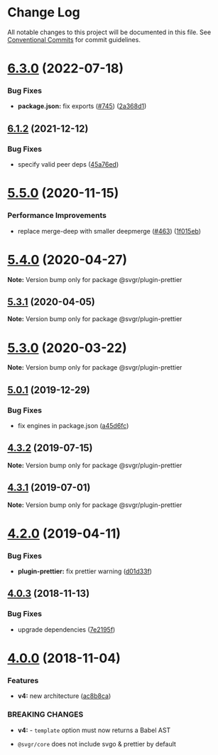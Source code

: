 # Change Log

All notable changes to this project will be documented in this file.
See [Conventional Commits](https://conventionalcommits.org) for commit guidelines.

# [6.3.0](https://github.com/gregberge/svgr/compare/v6.2.1...v6.3.0) (2022-07-18)


### Bug Fixes

* **package.json:** fix exports ([#745](https://github.com/gregberge/svgr/issues/745)) ([2a368d1](https://github.com/gregberge/svgr/commit/2a368d1305949ec6426c7c7312c04224071ec2bd))





## [6.1.2](https://github.com/gregberge/svgr/compare/v6.1.1...v6.1.2) (2021-12-12)


### Bug Fixes

* specify valid peer deps ([45a76ed](https://github.com/gregberge/svgr/commit/45a76ed5f7d433e549c8513c0fdab08eb6c7bc2c))





# [5.5.0](https://github.com/gregberge/svgr/tree/master/packages/plugin-prettier/compare/v5.4.0...v5.5.0) (2020-11-15)


### Performance Improvements

* replace merge-deep with smaller deepmerge ([#463](https://github.com/gregberge/svgr/tree/master/packages/plugin-prettier/issues/463)) ([1f015eb](https://github.com/gregberge/svgr/tree/master/packages/plugin-prettier/commit/1f015eb16fca093a08b012236dc83623f7bcce55))





# [5.4.0](https://github.com/gregberge/svgr/tree/master/packages/plugin-prettier/compare/v5.3.1...v5.4.0) (2020-04-27)

**Note:** Version bump only for package @svgr/plugin-prettier





## [5.3.1](https://github.com/gregberge/svgr/tree/master/packages/plugin-prettier/compare/v5.3.0...v5.3.1) (2020-04-05)

**Note:** Version bump only for package @svgr/plugin-prettier





# [5.3.0](https://github.com/gregberge/svgr/tree/master/packages/plugin-prettier/compare/v5.2.0...v5.3.0) (2020-03-22)

**Note:** Version bump only for package @svgr/plugin-prettier





## [5.0.1](https://github.com/gregberge/svgr/tree/master/packages/plugin-prettier/compare/v5.0.0...v5.0.1) (2019-12-29)


### Bug Fixes

* fix engines in package.json ([a45d6fc](https://github.com/gregberge/svgr/tree/master/packages/plugin-prettier/commit/a45d6fc8b43402bec60ed4e9273f90fdc65a23a7))





## [4.3.2](https://github.com/gregberge/svgr/tree/master/packages/plugin-prettier/compare/v4.3.1...v4.3.2) (2019-07-15)

**Note:** Version bump only for package @svgr/plugin-prettier





## [4.3.1](https://github.com/gregberge/svgr/tree/master/packages/plugin-prettier/compare/v4.3.0...v4.3.1) (2019-07-01)

**Note:** Version bump only for package @svgr/plugin-prettier





# [4.2.0](https://github.com/gregberge/svgr/tree/master/packages/plugin-prettier/compare/v4.1.0...v4.2.0) (2019-04-11)


### Bug Fixes

* **plugin-prettier:** fix prettier warning ([d01d33f](https://github.com/gregberge/svgr/tree/master/packages/plugin-prettier/commit/d01d33f))





## [4.0.3](https://github.com/gregberge/svgr/compare/v4.0.2...v4.0.3) (2018-11-13)


### Bug Fixes

* upgrade dependencies ([7e2195f](https://github.com/gregberge/svgr/commit/7e2195f))





# [4.0.0](https://github.com/gregberge/svgr/compare/v3.1.0...v4.0.0) (2018-11-04)


### Features

* **v4:** new architecture ([ac8b8ca](https://github.com/gregberge/svgr/commit/ac8b8ca))


### BREAKING CHANGES

* **v4:** - `template` option must now returns a Babel AST
- `@svgr/core` does not include svgo & prettier by default
